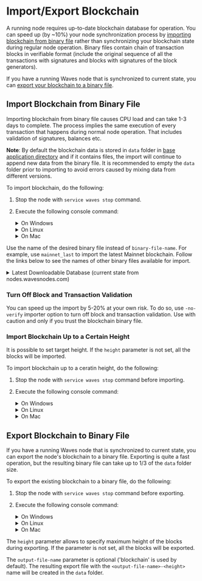 # Import/Export Blockchain

A running node requires up-to-date blockchain database for operation. You can speed up (by ~10%) your node synchronization process by [importing blockchain from binary file](#import-blockchain-from-binary-file) rather than synchronizing your blockchain state during regular node operation. Binary files contain chain of transaction blocks in verifiable format (include the original sequence of all the transactions with signatures and blocks with signatures of the block generators).

If you have a running Waves node that is synchronized to current state, you can [export your blockchain to a binary file](#export-blockchain-to-binary-file).

## Import Blockchain from Binary File

Importing blockchain from binary file causes CPU load and can take 1-3 days to complete. The process implies the same execution of every transaction that happens during normal node operation. That includes validation of signatures, balances etc.

**Note**: By default the blockchain data is stored in `data` folder in [base application directory](/en/waves-node/node-configuration#default-application-directory) and if it contains files, the import will continue to append new data from the binary file. It is recommended to empty the `data` folder prior to importing to avoid errors caused by mixing data from different versions.

To import blockchain, do the following:

1. Stop the node with `service waves stop` command.

2. Execute the following console command:
  
   <details>
    <summary>On Windows</summary>

      ```java -cp waves-all-<version>.jar com.wavesplatform.Importer -c [configuration-file-name] -i [binary-file-name]```
   </details>

   <details>
    <summary>On Linux</summary>

    Mainnet:
      ```sudo -u waves waves import -c /etc/waves/waves.conf -i [binary-file-name]```

    Testnet:
      ```sudo -u waves-testnet waves-testnet import -c /etc/waves-testnet/waves.conf -i [binary-file-name]```
   </details>

   <details>
    <summary>On Mac</summary>

      ```java -cp waves-all-<version>.jar com.wavesplatform.Importer -c [configuration-file-name] -i [binary-file-name]```

   </details>

Use the name of the desired binary file instead of ```binary-file-name```. For example, use ```mainnet_last``` to import the latest Mainnet blockchain. Follow the links below to see the names of other binary files available for import.

   <details>
     <summary>Latest Downloadable Database (current state from nodes.wavesnodes.com)</summary>
  
     * Mainnet: [http://blockchain.wavesnodes.com/](http://blockchain.wavesnodes.com/)
     * Testnet: [http://blockchain-testnet.wavesnodes.com/](http://blockchain-testnet.wavesnodes.com/)
     * Stagenet: [http://blockchain-stagenet.wavesnodes.com/](http://blockchain-testnet.wavesnodes.com/)
   </details>

### Turn Off Block and Transaction Validation

You can speed up the import by 5-20% at your own risk. To do so, use ```-no-verify``` importer option to turn off block and transaction validation. Use with caution and only if you trust the blockchain binary file.

### Import Blockchain Up to a Certain Height

It is possible to set target height. If the `height` parameter is not set, all the blocks will be imported.

To import blockchain up to a ceratin height, do the following:

1. Stop the node with `service waves stop` command before importing.

2. Execute the following console command:

   <details>
    <summary>On Windows</summary>

      ```java com.wavesplatform.Importer -c <config_file> -i <blockchain_file> -h <height>```
   </details>

   <details>
    <summary>On Linux</summary>

    Mainnet:
      ```sudo -u waves waves import -c /etc/waves/waves.conf -i /path/to/mainnet-1234688```
  
    Testnet:
      ```sudo -u waves-testnet waves-testnet import -c /etc/waves-testnet/waves.conf -i /path/to/testnet-1234688```

   </details>

   <details>
    <summary>On Mac</summary>

      ```java com.wavesplatform.Importer -c <config_file> -i <blockchain_file> -h <height>```
   </details>

## Export Blockchain to Binary File

If you have a running Waves node that is synchronized to current state, you can export the node's blockchain to a binary file.
Exporting is quite a fast operation, but the resulting binary file can take up to 1/3 of the `data` folder size.

To export the existing blockchain to a binary file, do the following:

1. Stop the node with `service waves stop` command before exporting.

2. Execute the following console command:

   <details>
    <summary>On Windows</summary>

      ```java -cp waves-all-<version>.jar com.wavesplatform.Exporter -c [configuration-file-name] -o [output-file-name] -h [height]```
   </details>

      <details>
    <summary>On Linux</summary>

    Mainnet:
      ```sudo -u waves waves export -c /etc/waves/waves.conf -o [output-file-name] -h [height]```

    Testnet:
      ```sudo -u waves-testnet waves-testnet export -c /etc/waves-testnet/waves.conf -o [output-file-name] -h [height]```
   </details>

      <details>
    <summary>On Mac</summary>

      ```java -cp waves-all-<version>.jar com.wavesplatform.Exporter -c [configuration-file-name] -o [output-file-name] -h [height]```
   </details>

The `height` parameter allows to specify maximum height of the blocks during exporting. If the parameter is not set, all the blocks will be exported.

The `output-file-name` parameter is optional ('blockchain' is used by default). The resulting export file with the `<output-file-name>-<height>` name will be created in the `data` folder.
